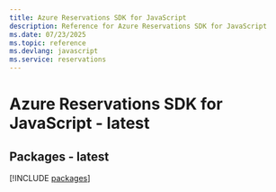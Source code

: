 ```yaml
---
title: Azure Reservations SDK for JavaScript
description: Reference for Azure Reservations SDK for JavaScript
ms.date: 07/23/2025
ms.topic: reference
ms.devlang: javascript
ms.service: reservations
---
```

# Azure Reservations SDK for JavaScript - latest
## Packages - latest
[!INCLUDE [packages](reservations-index.md)]